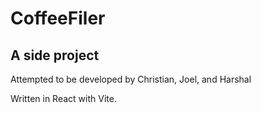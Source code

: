 # CoffeeFiler

## A side project

Attempted to be developed by Christian, Joel, and Harshal

Written in React with Vite.